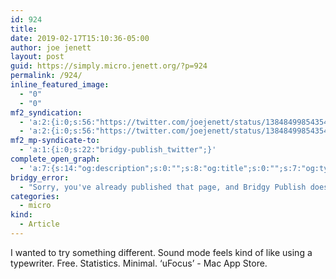 ```yaml
---
id: 924
title: 
date: 2019-02-17T15:10:36-05:00
author: joe jenett
layout: post
guid: https://simply.micro.jenett.org/?p=924
permalink: /924/
inline_featured_image:
  - "0"
  - "0"
mf2_syndication:
  - 'a:2:{i:0;s:56:"https://twitter.com/joejenett/status/1384849985435471875";i:1;s:56:"https://twitter.com/joejenett/status/1097226855139209217";}'
  - 'a:2:{i:0;s:56:"https://twitter.com/joejenett/status/1384849985435471875";i:1;s:56:"https://twitter.com/joejenett/status/1097226855139209217";}'
mf2_mp-syndicate-to:
  - 'a:1:{i:0;s:22:"bridgy-publish_twitter";}'
complete_open_graph:
  - 'a:7:{s:14:"og:description";s:0:"";s:8:"og:title";s:0:"";s:7:"og:type";s:0:"";s:12:"twitter:card";s:7:"summary";s:15:"twitter:creator";s:0:"";s:19:"twitter:description";s:0:"";s:8:"og:image";s:0:"";}'
bridgy_error:
  - "Sorry, you've already published that page, and Bridgy Publish doesn't support updating existing posts. Details: https://github.com/snarfed/bridgy/issues/84"
categories:
  - micro
kind:
  - Article
---
```

I wanted to try something different. Sound mode feels kind of like using a typewriter. Free. Statistics. Minimal. ‘uFocus’ - Mac App Store.